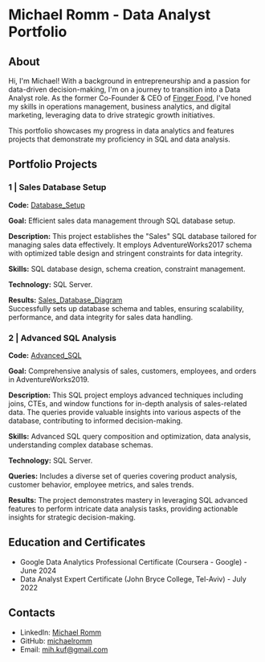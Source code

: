 # Michael Romm - Data Analyst Portfolio

## About

Hi, I'm Michael! With a background in entrepreneurship and a passion for data-driven decision-making, I'm on a journey to transition into a Data Analyst role. As the former Co-Founder & CEO of [Finger Food](https://finger-food.co.il), I've honed my skills in operations management, business analytics, and digital marketing, leveraging data to drive strategic growth initiatives.

This portfolio showcases my progress in data analytics and features projects that demonstrate my proficiency in SQL and data analysis.

## Portfolio Projects

### 1 | Sales Database Setup
**Code:** [Database_Setup](SQL/Database_Setup.sql)

**Goal:** Efficient sales data management through SQL database setup.

**Description:** This project establishes the "Sales" SQL database tailored for managing sales data effectively. It employs AdventureWorks2017 schema with optimized table design and stringent constraints for data integrity.

**Skills:** SQL database design, schema creation, constraint management.

**Technology:** SQL Server.

**Results:** [Sales_Database_Diagram](SQL/output_images/Database_Setup/Sales_Database_Diagram.jpg)\
Successfully sets up database schema and tables, ensuring scalability, performance, and data integrity for sales data handling.


### 2 | Advanced SQL Analysis
**Code:** [Advanced_SQL](SQL/Advanced_SQL.sql)

**Goal:** Comprehensive analysis of sales, customers, employees, and orders in AdventureWorks2019.

**Description:** This SQL project employs advanced techniques including joins, CTEs, and window functions for in-depth analysis of sales-related data. The queries provide valuable insights into various aspects of the database, contributing to informed decision-making.

**Skills:** Advanced SQL query composition and optimization, data analysis, understanding complex database schemas.

**Technology:** SQL Server.

**Queries:** Includes a diverse set of queries covering product analysis, customer behavior, employee metrics, and sales trends.

**Results:** The project demonstrates mastery in leveraging SQL advanced features to perform intricate data analysis tasks, providing actionable insights for strategic decision-making.

## Education and Certificates
- Google Data Analytics Professional Certificate (Coursera - Google) - June 2024
- Data Analyst Expert Certificate (John Bryce College, Tel-Aviv) - July 2022

## Contacts
- LinkedIn: [Michael Romm](https://www.linkedin.com/in/michael-romm/)
- GitHub: [michaelromm](https://github.com/michaelromm)
- Email: mih.kuf@gmail.com

